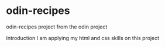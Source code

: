 # odin-recipes
odin-recipes project  from the odin project

Introduction 
I am applying my html and css skills on this project



